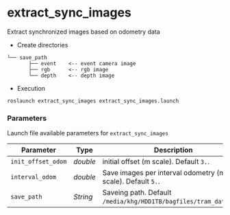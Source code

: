 # extract_sync_images

Extract synchronized images based on odometry data

* Create directories
```plain
└── save_path
       ├── event    <-- event camera image
       ├── rgb      <-- rgb image
       └── depth    <-- depth image
```

* Execution

`roslaunch extract_sync_images extract_sync_images.launch`


### Parameters

Launch file available parameters for `extract_sync_images`

|Parameter| Type| Description|
----------|-----|--------
|`init_offset_odom`|*double* |initial offset (m scale). Default `3.`.|
|`interval_odom`|*double*|Save images per interval odometry (m scale). Default `5.`.|
|`save_path`|*String*|Saveing path. Default `/media/khg/HDD1TB/bagfiles/tram_dataset/`.|
